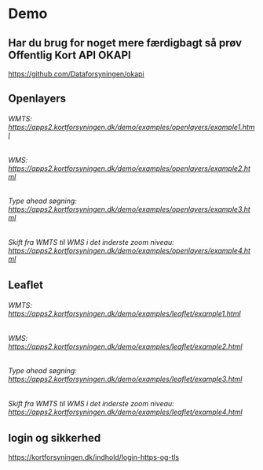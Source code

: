 # Demo

## Har du brug for noget mere færdigbagt så prøv Offentlig Kort API OKAPI
https://github.com/Dataforsyningen/okapi

## Openlayers

###### WMTS: https://apps2.kortforsyningen.dk/demo/examples/openlayers/example1.html


###### WMS: https://apps2.kortforsyningen.dk/demo/examples/openlayers/example2.html

###### Type ahead søgning: https://apps2.kortforsyningen.dk/demo/examples/openlayers/example3.html

###### Skift fra WMTS til WMS i det inderste zoom niveau: https://apps2.kortforsyningen.dk/demo/examples/openlayers/example4.html



## Leaflet

###### WMTS: https://apps2.kortforsyningen.dk/demo/examples/leaflet/example1.html

###### WMS: https://apps2.kortforsyningen.dk/demo/examples/leaflet/example2.html

###### Type ahead søgning: https://apps2.kortforsyningen.dk/demo/examples/leaflet/example3.html

###### Skift fra WMTS til WMS i det inderste zoom niveau: https://apps2.kortforsyningen.dk/demo/examples/leaflet/example4.html


## login og sikkerhed
https://kortforsyningen.dk/indhold/login-https-og-tls
